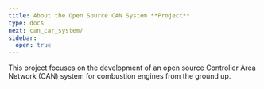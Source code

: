```yaml
---
title: About the Open Source CAN System **Project**
type: docs
next: can_car_system/
sidebar:
  open: true
---
```


This project focuses on the development of an open source Controller Area Network (CAN) system for combustion engines from the ground up.